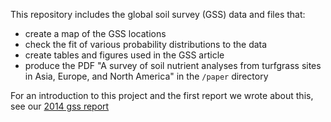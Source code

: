 This repository includes the global soil survey (GSS) data and files that:

* create a map of the GSS locations
* check the fit of various probability distributions to the data
* create tables and figures used in the GSS article
* produce the PDF "A survey of soil nutrient analyses from turfgrass sites in Asia, Europe, and North America" in the `/paper` directory

For an introduction to this project and the first report we wrote about this, see our [2014 gss report](https://www.asianturfgrass.com/2014_gss_report/)